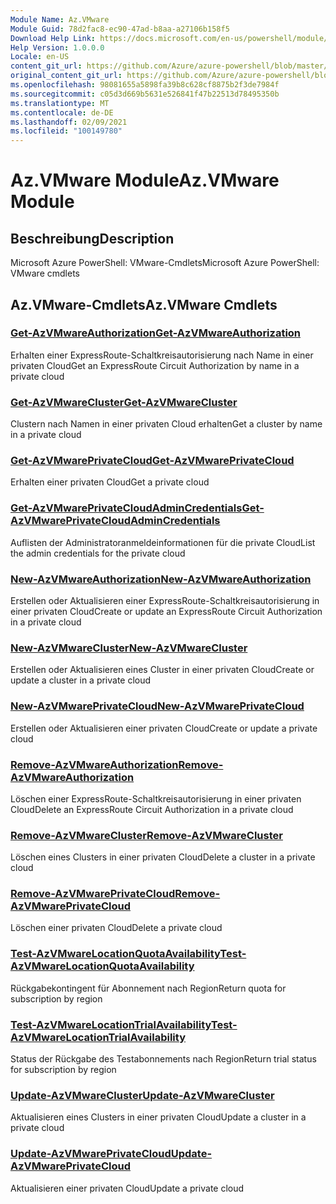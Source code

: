 ```yaml
---
Module Name: Az.VMware
Module Guid: 78d2fac8-ec90-47ad-b8aa-a27106b158f5
Download Help Link: https://docs.microsoft.com/en-us/powershell/module/az.vmware
Help Version: 1.0.0.0
Locale: en-US
content_git_url: https://github.com/Azure/azure-powershell/blob/master/src/VMware/help/Az.VMware.md
original_content_git_url: https://github.com/Azure/azure-powershell/blob/master/src/VMware/help/Az.VMware.md
ms.openlocfilehash: 98081655a5898fa39b8c628cf8875b2f3de7984f
ms.sourcegitcommit: c05d3d669b5631e526841f47b22513d78495350b
ms.translationtype: MT
ms.contentlocale: de-DE
ms.lasthandoff: 02/09/2021
ms.locfileid: "100149780"
---
```

# <span data-ttu-id="a6c9b-101">Az.VMware Module</span><span class="sxs-lookup"><span data-stu-id="a6c9b-101">Az.VMware Module</span></span>
## <span data-ttu-id="a6c9b-102">Beschreibung</span><span class="sxs-lookup"><span data-stu-id="a6c9b-102">Description</span></span>
<span data-ttu-id="a6c9b-103">Microsoft Azure PowerShell: VMware-Cmdlets</span><span class="sxs-lookup"><span data-stu-id="a6c9b-103">Microsoft Azure PowerShell: VMware cmdlets</span></span>

## <span data-ttu-id="a6c9b-104">Az.VMware-Cmdlets</span><span class="sxs-lookup"><span data-stu-id="a6c9b-104">Az.VMware Cmdlets</span></span>
### [<span data-ttu-id="a6c9b-105">Get-AzVMwareAuthorization</span><span class="sxs-lookup"><span data-stu-id="a6c9b-105">Get-AzVMwareAuthorization</span></span>](Get-AzVMwareAuthorization.md)
<span data-ttu-id="a6c9b-106">Erhalten einer ExpressRoute-Schaltkreisautorisierung nach Name in einer privaten Cloud</span><span class="sxs-lookup"><span data-stu-id="a6c9b-106">Get an ExpressRoute Circuit Authorization by name in a private cloud</span></span>

### [<span data-ttu-id="a6c9b-107">Get-AzVMwareCluster</span><span class="sxs-lookup"><span data-stu-id="a6c9b-107">Get-AzVMwareCluster</span></span>](Get-AzVMwareCluster.md)
<span data-ttu-id="a6c9b-108">Clustern nach Namen in einer privaten Cloud erhalten</span><span class="sxs-lookup"><span data-stu-id="a6c9b-108">Get a cluster by name in a private cloud</span></span>

### [<span data-ttu-id="a6c9b-109">Get-AzVMwarePrivateCloud</span><span class="sxs-lookup"><span data-stu-id="a6c9b-109">Get-AzVMwarePrivateCloud</span></span>](Get-AzVMwarePrivateCloud.md)
<span data-ttu-id="a6c9b-110">Erhalten einer privaten Cloud</span><span class="sxs-lookup"><span data-stu-id="a6c9b-110">Get a private cloud</span></span>

### [<span data-ttu-id="a6c9b-111">Get-AzVMwarePrivateCloudAdminCredentials</span><span class="sxs-lookup"><span data-stu-id="a6c9b-111">Get-AzVMwarePrivateCloudAdminCredentials</span></span>](Get-AzVMwarePrivateCloudAdminCredentials.md)
<span data-ttu-id="a6c9b-112">Auflisten der Administratoranmeldeinformationen für die private Cloud</span><span class="sxs-lookup"><span data-stu-id="a6c9b-112">List the admin credentials for the private cloud</span></span>

### [<span data-ttu-id="a6c9b-113">New-AzVMwareAuthorization</span><span class="sxs-lookup"><span data-stu-id="a6c9b-113">New-AzVMwareAuthorization</span></span>](New-AzVMwareAuthorization.md)
<span data-ttu-id="a6c9b-114">Erstellen oder Aktualisieren einer ExpressRoute-Schaltkreisautorisierung in einer privaten Cloud</span><span class="sxs-lookup"><span data-stu-id="a6c9b-114">Create or update an ExpressRoute Circuit Authorization in a private cloud</span></span>

### [<span data-ttu-id="a6c9b-115">New-AzVMwareCluster</span><span class="sxs-lookup"><span data-stu-id="a6c9b-115">New-AzVMwareCluster</span></span>](New-AzVMwareCluster.md)
<span data-ttu-id="a6c9b-116">Erstellen oder Aktualisieren eines Cluster in einer privaten Cloud</span><span class="sxs-lookup"><span data-stu-id="a6c9b-116">Create or update a cluster in a private cloud</span></span>

### [<span data-ttu-id="a6c9b-117">New-AzVMwarePrivateCloud</span><span class="sxs-lookup"><span data-stu-id="a6c9b-117">New-AzVMwarePrivateCloud</span></span>](New-AzVMwarePrivateCloud.md)
<span data-ttu-id="a6c9b-118">Erstellen oder Aktualisieren einer privaten Cloud</span><span class="sxs-lookup"><span data-stu-id="a6c9b-118">Create or update a private cloud</span></span>

### [<span data-ttu-id="a6c9b-119">Remove-AzVMwareAuthorization</span><span class="sxs-lookup"><span data-stu-id="a6c9b-119">Remove-AzVMwareAuthorization</span></span>](Remove-AzVMwareAuthorization.md)
<span data-ttu-id="a6c9b-120">Löschen einer ExpressRoute-Schaltkreisautorisierung in einer privaten Cloud</span><span class="sxs-lookup"><span data-stu-id="a6c9b-120">Delete an ExpressRoute Circuit Authorization in a private cloud</span></span>

### [<span data-ttu-id="a6c9b-121">Remove-AzVMwareCluster</span><span class="sxs-lookup"><span data-stu-id="a6c9b-121">Remove-AzVMwareCluster</span></span>](Remove-AzVMwareCluster.md)
<span data-ttu-id="a6c9b-122">Löschen eines Clusters in einer privaten Cloud</span><span class="sxs-lookup"><span data-stu-id="a6c9b-122">Delete a cluster in a private cloud</span></span>

### [<span data-ttu-id="a6c9b-123">Remove-AzVMwarePrivateCloud</span><span class="sxs-lookup"><span data-stu-id="a6c9b-123">Remove-AzVMwarePrivateCloud</span></span>](Remove-AzVMwarePrivateCloud.md)
<span data-ttu-id="a6c9b-124">Löschen einer privaten Cloud</span><span class="sxs-lookup"><span data-stu-id="a6c9b-124">Delete a private cloud</span></span>

### [<span data-ttu-id="a6c9b-125">Test-AzVMwareLocationQuotaAvailability</span><span class="sxs-lookup"><span data-stu-id="a6c9b-125">Test-AzVMwareLocationQuotaAvailability</span></span>](Test-AzVMwareLocationQuotaAvailability.md)
<span data-ttu-id="a6c9b-126">Rückgabekontingent für Abonnement nach Region</span><span class="sxs-lookup"><span data-stu-id="a6c9b-126">Return quota for subscription by region</span></span>

### [<span data-ttu-id="a6c9b-127">Test-AzVMwareLocationTrialAvailability</span><span class="sxs-lookup"><span data-stu-id="a6c9b-127">Test-AzVMwareLocationTrialAvailability</span></span>](Test-AzVMwareLocationTrialAvailability.md)
<span data-ttu-id="a6c9b-128">Status der Rückgabe des Testabonnements nach Region</span><span class="sxs-lookup"><span data-stu-id="a6c9b-128">Return trial status for subscription by region</span></span>

### [<span data-ttu-id="a6c9b-129">Update-AzVMwareCluster</span><span class="sxs-lookup"><span data-stu-id="a6c9b-129">Update-AzVMwareCluster</span></span>](Update-AzVMwareCluster.md)
<span data-ttu-id="a6c9b-130">Aktualisieren eines Clusters in einer privaten Cloud</span><span class="sxs-lookup"><span data-stu-id="a6c9b-130">Update a cluster in a private cloud</span></span>

### [<span data-ttu-id="a6c9b-131">Update-AzVMwarePrivateCloud</span><span class="sxs-lookup"><span data-stu-id="a6c9b-131">Update-AzVMwarePrivateCloud</span></span>](Update-AzVMwarePrivateCloud.md)
<span data-ttu-id="a6c9b-132">Aktualisieren einer privaten Cloud</span><span class="sxs-lookup"><span data-stu-id="a6c9b-132">Update a private cloud</span></span>

